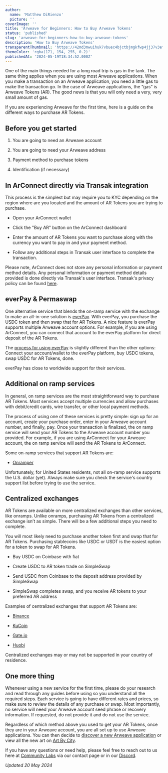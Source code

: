 ```yaml
---
author:
  name: 'Matthew DiRienzo'
  picture: ''
coverImage: ''
title: 'Arweave for Beginners: How to Buy Arweave Tokens'
status: 'published'
slug: 'arweave-for-beginners-how-to-buy-arweave-tokens'
description: 'How to Buy Arweave Tokens'
transparentThumbnail: 'https://42md3mwuihuk7vbuec4bjctbjmgkfwp4jj37v3efkqvkhbjdix5a.arweave.net/5pg9stRB6K_UNCC4FIphSwyi2fxKd_rshVQqo4UjRfo'
themeColor: 'rgba(171, 154, 255, 0.2)'
publishedAt: '2024-05-19T18:34:52.000Z'
---
```


One of the main things needed for a long road trip is gas in the tank. The same thing applies when you are using most Arweave applications. When you make a transaction on an Arweave application, you need a little gas to make the transaction go. In the case of Arweave applications, the “gas” is Arweave Tokens (AR). The good news is that you will only need a very, very small amount of gas.

If you are experiencing Arweave for the first time, here is a guide on the different ways to purchase AR Tokens.

## Before you get started

1. You are going to need an Arweave account

2. You are going to need your Arweave address

3. Payment method to purchase tokens

4. Identification (if necessary)

## In ArConnect directly via Transak integration

This process is the simplest but may require you to KYC depending on the region where are you located and the amount of AR Tokens you are trying to purchase.

- Open your ArConnect wallet

- Click the "Buy AR" button on the ArConnect dashboard

- Enter the amount of AR Tokens you want to purchase along with the currency you want to pay in and your payment method.

- Follow any additional steps in Transak user interface to complete the transaction.

Please note, ArConnect does not store any personal information or payment method details. Any personal information or payment method details provided is done directly via Transak's user interface. Transak's privacy policy can be found [here](https://transak.com/privacy-policy).

## everPay & Permaswap

One alternative service that blends the on-ramp service with the exchange to make an all-in-one solution is [everPay](https://everpay.io/). With everPay, you purchase the USDC token and then swap that for AR Tokens. A nice feature is everPay supports multiple Arweave account options. For example, if you are using ArConnect, you can connect that account to the everPay platform for direct deposit of the AR Tokens.

The [process for using everPay](https://everpay.zendesk.com/hc/en-us/articles/18677901470617-How-to-use-legend-to-buy-crypto-currency-) is slightly different than the other options: Connect your account/wallet to the everPay platform, buy USDC tokens, swap USDC for AR Tokens, done.

everPay has close to worldwide support for their services.

## Additional on ramp services

In general, on ramp services are the most straightforward way to purchase AR Tokens. Most services accept multiple currencies and allow purchases with debit/credit cards, wire transfer, or other local payment methods.

The process of using one of these services is pretty simple: sign up for an account, create your purchase order, enter in your Arweave account number, and finally, pay. Once your transaction is finalized, the on ramp service will send your AR Tokens to the Arweave account number you provided. For example, if you are using ArConnect for your Arweave account, the on ramp service will send the AR Tokens to ArConnect.

Some on-ramp services that support AR Tokens are:

- [Onramper](https://onramper.com/try)

Unfortunately, for United States residents, not all on-ramp service supports the U.S. dollar (yet). Always make sure you check the service's country support list before trying to use the service.

## Centralized exchanges

AR Tokens are available on more centralized exchanges than other services, like onramps. Unlike onramps, purchasing AR Tokens from a centralized exchange isn’t as simple. There will be a few additional steps you need to complete.

You will most likely need to purchase another token first and swap that for AR Tokens. Purchasing stablecoins like USDC or USDT is the easiest option for a token to swap for AR Tokens.

- Buy USDC on Coinbase with fiat

- Create USDC to AR token trade on SimpleSwap

- Send USDC from Coinbase to the deposit address provided by SimpleSwap

- SimpleSwap completes swap, and you receive AR tokens to your preferred AR address

Examples of centralized exchanges that support AR Tokens are:

- [Binance](https://www.binance.com/en)

- [KuCoin](https://www.kucoin.com/)

- [Gate.io](https://www.gate.io/)

- [Huobi](https://www.huobi.com/en-us/)

Centralized exchanges may or may not be supported in your country of residence.

## One more thing

Whenever using a new service for the first time, please do your research and read through any guides before using so you understand all the required steps. Each service is going to have different rates and prices, so make sure to review the details of any purchase or swap. Most importantly, no service will need your Arweave account seed phrase or recovery information. If requested, do not provide it and do not use the service.

Regardless of which method above you used to get your AR Tokens, once they are in your Arweave account, you are all set up to use Arweave applications. You can then decide to [discover a new Arweave application](https://www.communitylabs.com/blog/arweave-for-beginners-getting-started) or view all the new art on [Art By City](https://artby.city/discover).

If you have any questions or need help, please feel free to reach out to us here at [Community Labs](https://www.communitylabs.com/contact-us) via our contact page or in our [Discord](https://discord.gg/UaBMt24yka).

*Updated 20 May 2024*

